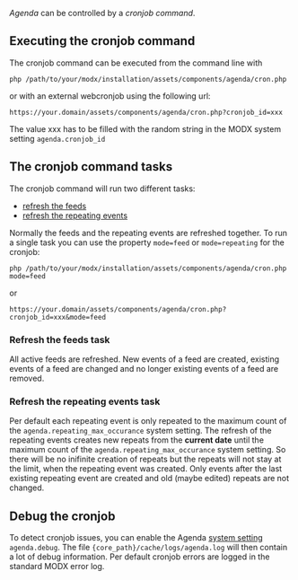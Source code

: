 _Agenda_ can be controlled by a _cronjob command_.

## Executing the cronjob command

The cronjob command can be executed from the command line with

`php /path/to/your/modx/installation/assets/components/agenda/cron.php`

or with an external webcronjob using the following url:

`https://your.domain/assets/components/agenda/cron.php?cronjob_id=xxx`

The value xxx has to be filled with the random string in the MODX system setting
`agenda.cronjob_id`

## The cronjob command tasks

The cronjob command will run two different tasks:

- [refresh the feeds](#refresh-the-feeds-task)
- [refresh the repeating events](#refresh-the-repeating-events-task)

Normally the feeds and the repeating events are refreshed together. To run a
single task you can use the property `mode=feed` or `mode=repeating` for the
cronjob:

`php /path/to/your/modx/installation/assets/components/agenda/cron.php mode=feed`

or

`https://your.domain/assets/components/agenda/cron.php?cronjob_id=xxx&mode=feed`

### Refresh the feeds task

All active feeds are refreshed. New events of a feed are created, existing
events of a feed are changed and no longer existing events of a feed are
removed.

### Refresh the repeating events task

Per default each repeating event is only repeated to the maximum count of the
`agenda.repeating_max_occurance` system setting. The refresh of the repeating
events creates new repeats from the **current date** until the maximum count of
the `agenda.repeating_max_occurance` system setting. So there will be no
inifinite creation of repeats but the repeats will not stay at the limit, when
the repeating event was created. Only events after the last existing repeating
event are created and old (maybe edited) repeats are not changed.

## Debug the cronjob

To detect cronjob issues, you can enable the Agenda [system
setting](02_Custom_Manager_Page/08_Settings) `agenda.debug`. The file
`{core_path}/cache/logs/agenda.log` will then contain a lot of debug
information. Per default cronjob errors are logged in the standard MODX error
log.

